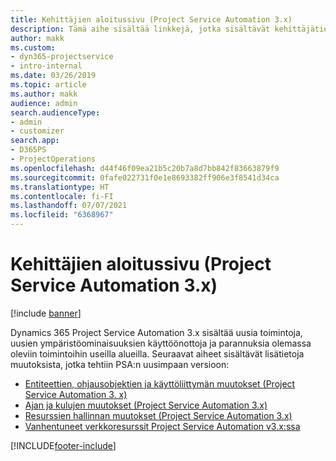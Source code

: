 ```yaml
---
title: Kehittäjien aloitussivu (Project Service Automation 3.x)
description: Tämä aihe sisältää linkkejä, jotka sisältävät kehittäjätietoja Dynamics 365 Project Service Automationin (PSA:n) versiosta 3.x.
author: makk
ms.custom:
- dyn365-projectservice
- intro-internal
ms.date: 03/26/2019
ms.topic: article
ms.author: makk
audience: admin
search.audienceType:
- admin
- customizer
search.app:
- D365PS
- ProjectOperations
ms.openlocfilehash: d44f46f09ea21b5c20b7a8d7bb842f83663879f9
ms.sourcegitcommit: 0fafe022731f0e1e8693382ff906e3f8541d34ca
ms.translationtype: HT
ms.contentlocale: fi-FI
ms.lasthandoff: 07/07/2021
ms.locfileid: "6368967"
---
```

# <a name="development-home-page-project-service-automation-3x"></a>Kehittäjien aloitussivu (Project Service Automation 3.x)

[!include [banner](../../includes/psa-now-project-operations.md)]

Dynamics 365 Project Service Automation 3.x sisältää uusia toimintoja, uusien ympäristöominaisuuksien käyttöönottoja ja parannuksia olemassa oleviin toimintoihin useilla alueilla. Seuraavat aiheet sisältävät lisätietoja muutoksista, jotka tehtiin PSA:n uusimpaan versioon:

- [Entiteettien, ohjausobjektien ja käyttöliittymän muutokset (Project Service Automation 3. x)](../developer-guides/entity-changes-v3.x.md)
- [Ajan ja kulujen muutokset (Project Service Automation 3.x)](../developer-guides/time-expense-changes-v3.x.md)
- [Resurssien hallinnan muutokset (Project Service Automation 3.x)](../developer-guides/resource-management-changes-v3.x.md)
- [Vanhentuneet verkkoresurssit Project Service Automation v3.x:ssa](../developer-guides/web-resources-deprecated-v3.x.md)


[!INCLUDE[footer-include](../../includes/footer-banner.md)]